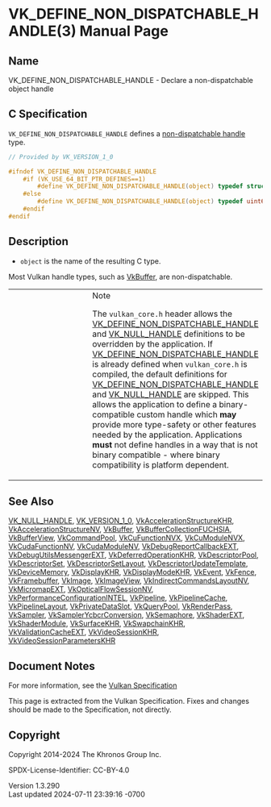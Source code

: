 # VK_DEFINE_NON_DISPATCHABLE_HANDLE(3) Manual Page

## Name

VK_DEFINE_NON_DISPATCHABLE_HANDLE - Declare a non-dispatchable object
handle



## <a href="#_c_specification" class="anchor"></a>C Specification

`VK_DEFINE_NON_DISPATCHABLE_HANDLE` defines a <a
href="https://registry.khronos.org/vulkan/specs/1.3-extensions/html/vkspec.html#fundamentals-objectmodel-overview"
target="_blank" rel="noopener">non-dispatchable handle</a> type.

``` c
// Provided by VK_VERSION_1_0

#ifndef VK_DEFINE_NON_DISPATCHABLE_HANDLE
    #if (VK_USE_64_BIT_PTR_DEFINES==1)
        #define VK_DEFINE_NON_DISPATCHABLE_HANDLE(object) typedef struct object##_T *object;
    #else
        #define VK_DEFINE_NON_DISPATCHABLE_HANDLE(object) typedef uint64_t object;
    #endif
#endif
```

## <a href="#_description" class="anchor"></a>Description

- `object` is the name of the resulting C type.

Most Vulkan handle types, such as [VkBuffer](https://registry.khronos.org/vulkan/specs/1.3-extensions/man/html/VkBuffer.html), are
non-dispatchable.

<table>
<colgroup>
<col style="width: 50%" />
<col style="width: 50%" />
</colgroup>
<tbody>
<tr>
<td class="icon"><em></em></td>
<td class="content">Note
<p>The <code>vulkan_core.h</code> header allows the <a
href="VK_DEFINE_NON_DISPATCHABLE_HANDLE.html">VK_DEFINE_NON_DISPATCHABLE_HANDLE</a>
and <a href="https://registry.khronos.org/vulkan/specs/1.3-extensions/man/html/VK_NULL_HANDLE.html">VK_NULL_HANDLE</a> definitions to be
overridden by the application. If <a
href="VK_DEFINE_NON_DISPATCHABLE_HANDLE.html">VK_DEFINE_NON_DISPATCHABLE_HANDLE</a>
is already defined when <code>vulkan_core.h</code> is compiled, the
default definitions for <a
href="VK_DEFINE_NON_DISPATCHABLE_HANDLE.html">VK_DEFINE_NON_DISPATCHABLE_HANDLE</a>
and <a href="https://registry.khronos.org/vulkan/specs/1.3-extensions/man/html/VK_NULL_HANDLE.html">VK_NULL_HANDLE</a> are skipped. This
allows the application to define a binary-compatible custom handle which
<strong>may</strong> provide more type-safety or other features needed
by the application. Applications <strong>must</strong> not define
handles in a way that is not binary compatible - where binary
compatibility is platform dependent.</p></td>
</tr>
</tbody>
</table>

## <a href="#_see_also" class="anchor"></a>See Also

[VK_NULL_HANDLE](https://registry.khronos.org/vulkan/specs/1.3-extensions/man/html/VK_NULL_HANDLE.html),
[VK_VERSION_1_0](https://registry.khronos.org/vulkan/specs/1.3-extensions/man/html/VK_VERSION_1_0.html),
[VkAccelerationStructureKHR](https://registry.khronos.org/vulkan/specs/1.3-extensions/man/html/VkAccelerationStructureKHR.html),
[VkAccelerationStructureNV](https://registry.khronos.org/vulkan/specs/1.3-extensions/man/html/VkAccelerationStructureNV.html),
[VkBuffer](https://registry.khronos.org/vulkan/specs/1.3-extensions/man/html/VkBuffer.html),
[VkBufferCollectionFUCHSIA](https://registry.khronos.org/vulkan/specs/1.3-extensions/man/html/VkBufferCollectionFUCHSIA.html),
[VkBufferView](https://registry.khronos.org/vulkan/specs/1.3-extensions/man/html/VkBufferView.html), [VkCommandPool](https://registry.khronos.org/vulkan/specs/1.3-extensions/man/html/VkCommandPool.html),
[VkCuFunctionNVX](https://registry.khronos.org/vulkan/specs/1.3-extensions/man/html/VkCuFunctionNVX.html),
[VkCuModuleNVX](https://registry.khronos.org/vulkan/specs/1.3-extensions/man/html/VkCuModuleNVX.html),
[VkCudaFunctionNV](https://registry.khronos.org/vulkan/specs/1.3-extensions/man/html/VkCudaFunctionNV.html),
[VkCudaModuleNV](https://registry.khronos.org/vulkan/specs/1.3-extensions/man/html/VkCudaModuleNV.html),
[VkDebugReportCallbackEXT](https://registry.khronos.org/vulkan/specs/1.3-extensions/man/html/VkDebugReportCallbackEXT.html),
[VkDebugUtilsMessengerEXT](https://registry.khronos.org/vulkan/specs/1.3-extensions/man/html/VkDebugUtilsMessengerEXT.html),
[VkDeferredOperationKHR](https://registry.khronos.org/vulkan/specs/1.3-extensions/man/html/VkDeferredOperationKHR.html),
[VkDescriptorPool](https://registry.khronos.org/vulkan/specs/1.3-extensions/man/html/VkDescriptorPool.html),
[VkDescriptorSet](https://registry.khronos.org/vulkan/specs/1.3-extensions/man/html/VkDescriptorSet.html),
[VkDescriptorSetLayout](https://registry.khronos.org/vulkan/specs/1.3-extensions/man/html/VkDescriptorSetLayout.html),
[VkDescriptorUpdateTemplate](https://registry.khronos.org/vulkan/specs/1.3-extensions/man/html/VkDescriptorUpdateTemplate.html),
[VkDeviceMemory](https://registry.khronos.org/vulkan/specs/1.3-extensions/man/html/VkDeviceMemory.html),
[VkDisplayKHR](https://registry.khronos.org/vulkan/specs/1.3-extensions/man/html/VkDisplayKHR.html),
[VkDisplayModeKHR](https://registry.khronos.org/vulkan/specs/1.3-extensions/man/html/VkDisplayModeKHR.html), [VkEvent](https://registry.khronos.org/vulkan/specs/1.3-extensions/man/html/VkEvent.html),
[VkFence](https://registry.khronos.org/vulkan/specs/1.3-extensions/man/html/VkFence.html), [VkFramebuffer](https://registry.khronos.org/vulkan/specs/1.3-extensions/man/html/VkFramebuffer.html),
[VkImage](https://registry.khronos.org/vulkan/specs/1.3-extensions/man/html/VkImage.html), [VkImageView](https://registry.khronos.org/vulkan/specs/1.3-extensions/man/html/VkImageView.html),
[VkIndirectCommandsLayoutNV](https://registry.khronos.org/vulkan/specs/1.3-extensions/man/html/VkIndirectCommandsLayoutNV.html),
[VkMicromapEXT](https://registry.khronos.org/vulkan/specs/1.3-extensions/man/html/VkMicromapEXT.html),
[VkOpticalFlowSessionNV](https://registry.khronos.org/vulkan/specs/1.3-extensions/man/html/VkOpticalFlowSessionNV.html),
[VkPerformanceConfigurationINTEL](https://registry.khronos.org/vulkan/specs/1.3-extensions/man/html/VkPerformanceConfigurationINTEL.html),
[VkPipeline](https://registry.khronos.org/vulkan/specs/1.3-extensions/man/html/VkPipeline.html), [VkPipelineCache](https://registry.khronos.org/vulkan/specs/1.3-extensions/man/html/VkPipelineCache.html),
[VkPipelineLayout](https://registry.khronos.org/vulkan/specs/1.3-extensions/man/html/VkPipelineLayout.html),
[VkPrivateDataSlot](https://registry.khronos.org/vulkan/specs/1.3-extensions/man/html/VkPrivateDataSlot.html),
[VkQueryPool](https://registry.khronos.org/vulkan/specs/1.3-extensions/man/html/VkQueryPool.html), [VkRenderPass](https://registry.khronos.org/vulkan/specs/1.3-extensions/man/html/VkRenderPass.html),
[VkSampler](https://registry.khronos.org/vulkan/specs/1.3-extensions/man/html/VkSampler.html),
[VkSamplerYcbcrConversion](https://registry.khronos.org/vulkan/specs/1.3-extensions/man/html/VkSamplerYcbcrConversion.html),
[VkSemaphore](https://registry.khronos.org/vulkan/specs/1.3-extensions/man/html/VkSemaphore.html), [VkShaderEXT](https://registry.khronos.org/vulkan/specs/1.3-extensions/man/html/VkShaderEXT.html),
[VkShaderModule](https://registry.khronos.org/vulkan/specs/1.3-extensions/man/html/VkShaderModule.html),
[VkSurfaceKHR](https://registry.khronos.org/vulkan/specs/1.3-extensions/man/html/VkSurfaceKHR.html),
[VkSwapchainKHR](https://registry.khronos.org/vulkan/specs/1.3-extensions/man/html/VkSwapchainKHR.html),
[VkValidationCacheEXT](https://registry.khronos.org/vulkan/specs/1.3-extensions/man/html/VkValidationCacheEXT.html),
[VkVideoSessionKHR](https://registry.khronos.org/vulkan/specs/1.3-extensions/man/html/VkVideoSessionKHR.html),
[VkVideoSessionParametersKHR](https://registry.khronos.org/vulkan/specs/1.3-extensions/man/html/VkVideoSessionParametersKHR.html)

## <a href="#_document_notes" class="anchor"></a>Document Notes

For more information, see the <a
href="https://registry.khronos.org/vulkan/specs/1.3-extensions/html/vkspec.html#VK_DEFINE_NON_DISPATCHABLE_HANDLE"
target="_blank" rel="noopener">Vulkan Specification</a>

This page is extracted from the Vulkan Specification. Fixes and changes
should be made to the Specification, not directly.

## <a href="#_copyright" class="anchor"></a>Copyright

Copyright 2014-2024 The Khronos Group Inc.

SPDX-License-Identifier: CC-BY-4.0

Version 1.3.290  
Last updated 2024-07-11 23:39:16 -0700
